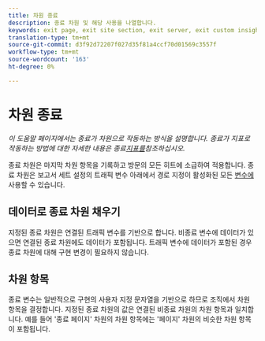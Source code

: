 ```yaml
---
title: 차원 종료
description: 종료 차원 및 해당 사용을 나열합니다.
keywords: exit page, exit site section, exit server, exit custom insight
translation-type: tm+mt
source-git-commit: d3f92d72207f027d35f81a4ccf70d01569c3557f
workflow-type: tm+mt
source-wordcount: '163'
ht-degree: 0%

---
```



# 차원 종료

*이 도움말 페이지에서는 종료가 차원으로 작동하는 방식을 설명합니다. 종료가 지표로 작동하는 방법에 대한 자세한 내용은 종료[지표를](../metrics/exits.md)참조하십시오.*

종료 차원은 마지막 차원 항목을 기록하고 방문의 모든 히트에 소급하여 적용합니다. 종료 차원은 보고서 세트 설정의 트래픽 변수 아래에서 경로 지정이 활성화된 모든 [변수에](/help/admin/admin/c-traffic-variables/traffic-var.md) 사용할 수 있습니다.

## 데이터로 종료 차원 채우기

지정된 종료 차원은 연결된 트래픽 변수를 기반으로 합니다. 비종료 변수에 데이터가 있으면 연결된 종료 차원에도 데이터가 포함됩니다. 트래픽 변수에 데이터가 포함된 경우 종료 차원에 대해 구현 변경이 필요하지 않습니다.

## 차원 항목

종료 변수는 일반적으로 구현의 사용자 지정 문자열을 기반으로 하므로 조직에서 차원 항목을 결정합니다. 지정된 종료 차원의 값은 연결된 비종료 차원의 차원 항목과 일치합니다. 예를 들어 &#39;종료 페이지&#39; 차원의 차원 항목에는 &#39;페이지&#39; 차원의 비슷한 차원 항목이 포함됩니다.
